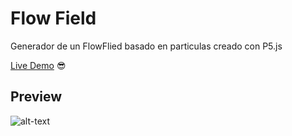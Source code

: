 # Flow Field
Generador de un FlowFlied basado en particulas creado con P5.js

[Live Demo](https://zevaguillo.github.io/Flow-Field/) 😎

## Preview

![alt-text](https://github.com/ZevaGuillo/Flow-Flied/blob/main/Screenshot.png)
